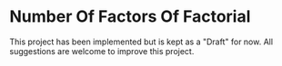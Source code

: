 # Number Of Factors Of Factorial

This project has been implemented but is kept as a "Draft" for now.
All suggestions are welcome to improve this project.
